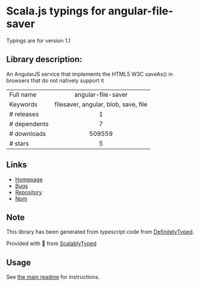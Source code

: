 
# Scala.js typings for angular-file-saver

Typings are for version 1.1

## Library description:
An AngularJS service that implements the HTML5 W3C saveAs() in browsers that do not natively support it

|                    |                 |
| ------------------ | :-------------: |
| Full name          | angular-file-saver |
| Keywords           | filesaver, angular, blob, save, file |
| # releases         | 1 |
| # dependents       | 7 |
| # downloads        | 509559 |
| # stars            | 5 |

## Links
- [Homepage](https://github.com/alferov/angular-file-saver)
- [Bugs](https://github.com/alferov/angular-file-saver/issues)
- [Repository](https://github.com/alferov/angular-file-saver)
- [Npm](https://www.npmjs.com/package/angular-file-saver)
    


## Note
This library has been generated from typescript code from [DefinitelyTyped](https://definitelytyped.org).

Provided with :purple_heart: from [ScalablyTyped](https://github.com/oyvindberg/ScalablyTyped)

## Usage
See [the main readme](../../readme.md) for instructions.


